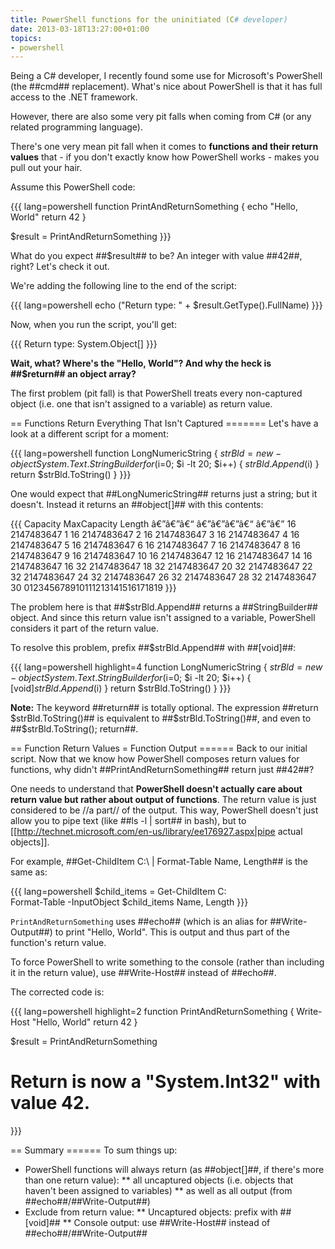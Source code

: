 ```yaml
---
title: PowerShell functions for the uninitiated (C# developer)
date: 2013-03-18T13:27:00+01:00
topics:
- powershell
---
```


Being a C# developer, I recently found some use for Microsoft's PowerShell (the ##cmd## replacement). What's nice about PowerShell is that it has full access to the .NET framework.

However, there are also some very pit falls when coming from C# (or any related programming language).

There's one very mean pit fall when it comes to **functions and their return values** that - if you don't exactly know how PowerShell works - makes you pull out your hair.

<!--more-->

Assume this PowerShell code:

{{{ lang=powershell
function PrintAndReturnSomething {
  echo "Hello, World"
  return 42
}

$result = PrintAndReturnSomething
}}}

What do you expect ##$result## to be? An integer with value ##42##, right? Let's check it out.

We're adding the following line to the end of the script:

{{{ lang=powershell
echo ("Return type: " + $result.GetType().FullName)
}}}

Now, when you run the script, you'll get:

{{{
Return type: System.Object[]
}}}

**Wait, what? Where's the "Hello, World"? And why the heck is ##$return## an object array?**

The first problem (pit fall) is that PowerShell treats every non-captured object (i.e. one that isn't assigned to a variable) as return value.

== Functions Return Everything That Isn't Captured =======
Let's have a look at a different script for a moment:

{{{ lang=powershell
function LongNumericString {
  $strBld = new-object System.Text.StringBuilder
  for ($i=0; $i -lt 20; $i++) {
    $strBld.Append($i)
  }
  return $strBld.ToString()
}
}}}

One would expect that ##LongNumericString## returns just a string; but it doesn't. Instead it returns an ##object[]## with this contents:

{{{
Capacity           MaxCapacity                        Length
â€”â€”â€“                â€”â€”â€”â€“                               â€”â€”
16                 2147483647                         1
16                 2147483647                         2
16                 2147483647                         3
16                 2147483647                         4
16                 2147483647                         5
16                 2147483647                         6
16                 2147483647                         7
16                 2147483647                         8
16                 2147483647                         9
16                 2147483647                        10
16                 2147483647                        12
16                 2147483647                        14
16                 2147483647                        16
32                 2147483647                        18
32                 2147483647                        20
32                 2147483647                        22
32                 2147483647                        24
32                 2147483647                        26
32                 2147483647                        28
32                 2147483647                        30
012345678910111213141516171819
}}}

The problem here is that ##$strBld.Append## returns a ##StringBuilder## object. And since this return value isn't assigned to a variable, PowerShell considers it part of the return value.

To resolve this problem, prefix ##$strBld.Append## with ##[void]##:

{{{ lang=powershell highlight=4
function LongNumericString {
  $strBld = new-object System.Text.StringBuilder
  for ($i=0; $i -lt 20; $i++) {
    [void]$strBld.Append($i)
  }
  return $strBld.ToString()
}
}}}

**Note:** The keyword ##return## is totally optional. The expression ##return $strBld.ToString()## is equivalent to ##$strBld.ToString()##, and even to ##$strBld.ToString(); return##.

== Function Return Values = Function Output ======
Back to our initial script. Now that we know how PowerShell composes return values for functions, why didn't ##PrintAndReturnSomething## return just ##42##?

One needs to understand that **PowerShell doesn't actually care about return value but rather about output of functions**. The return value is just considered to be //a part// of the output. This way, PowerShell doesn't just allow you to pipe text (like ##ls -l | sort## in bash), but to [[http://technet.microsoft.com/en-us/library/ee176927.aspx|pipe actual objects]].

For example, ##Get-ChildItem C:\ | Format-Table Name, Length## is the same as:

{{{ lang=powershell
$child_items = Get-ChildItem C:\
Format-Table -InputObject $child_items Name, Length
}}}

`PrintAndReturnSomething` uses ##echo## (which is an alias for ##Write-Output##) to print "Hello, World". This is output and thus part of the function's return value.

To force PowerShell to write something to the console (rather than including it in the return value), use ##Write-Host## instead of ##echo##.

The corrected code is:

{{{ lang=powershell highlight=2
function PrintAndReturnSomething {
  Write-Host "Hello, World"
  return 42
}

$result = PrintAndReturnSomething
# Return is now a "System.Int32" with value 42.
}}}

== Summary ======
To sum things up:

 * PowerShell functions will always return (as ##object[]##, if there's more than one return value):
 ** all uncaptured objects (i.e. objects that haven't been assigned to variables)
 ** as well as all output (from ##echo##/##Write-Output##)
 * Exclude from return value:
 ** Uncaptured objects: prefix with ##[void]##
 ** Console output: use ##Write-Host## instead of ##echo##/##Write-Output##
